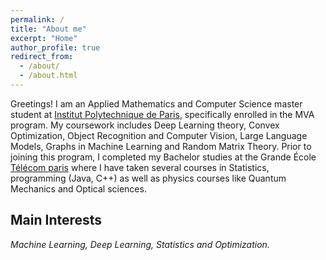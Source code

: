 ```yaml
---
permalink: /
title: "About me"
excerpt: "Home"
author_profile: true
redirect_from: 
  - /about/
  - /about.html
---
```


Greetings! 
I am an Applied Mathematics and Computer Science master student at [Institut Polytechnique de Paris](https://www.ip-paris.fr/), specifically enrolled in the MVA program. My coursework includes Deep Learning theory, Convex Optimization, Object Recognition and Computer Vision, Large Language Models, Graphs in Machine Learning and Random Matrix Theory. Prior to joining this program, I completed my Bachelor studies at the Grande École [Télécom paris](https://www.telecom-paris.fr/) where I have taken several courses in Statistics, programming (Java, C++) as well as physics courses like Quantum Mechanics and Optical sciences.

**Main Interests**
-
*Machine Learning, Deep Learning, Statistics and Optimization.*

